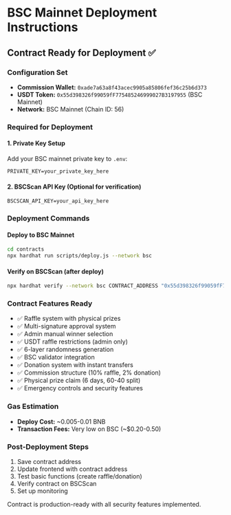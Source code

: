 # BSC Mainnet Deployment Instructions

## Contract Ready for Deployment ✅

### Configuration Set
- **Commission Wallet:** `0xade7a63a8f43acec9905a85806fef36c25b6d373`
- **USDT Token:** `0x55d398326f99059fF775485246999027B3197955` (BSC Mainnet)
- **Network:** BSC Mainnet (Chain ID: 56)

### Required for Deployment

#### 1. Private Key Setup
Add your BSC mainnet private key to `.env`:
```
PRIVATE_KEY=your_private_key_here
```

#### 2. BSCScan API Key (Optional for verification)
```
BSCSCAN_API_KEY=your_api_key_here
```

### Deployment Commands

#### Deploy to BSC Mainnet
```bash
cd contracts
npx hardhat run scripts/deploy.js --network bsc
```

#### Verify on BSCScan (after deploy)
```bash
npx hardhat verify --network bsc CONTRACT_ADDRESS "0x55d398326f99059fF775485246999027B3197955" "0xade7a63a8f43acec9905a85806fef36c25b6d373"
```

### Contract Features Ready
- ✅ Raffle system with physical prizes
- ✅ Multi-signature approval system  
- ✅ Admin manual winner selection
- ✅ USDT raffle restrictions (admin only)
- ✅ 6-layer randomness generation
- ✅ BSC validator integration
- ✅ Donation system with instant transfers
- ✅ Commission structure (10% raffle, 2% donation)
- ✅ Physical prize claim (6 days, 60-40 split)
- ✅ Emergency controls and security features

### Gas Estimation
- **Deploy Cost:** ~0.005-0.01 BNB
- **Transaction Fees:** Very low on BSC (~$0.20-0.50)

### Post-Deployment Steps
1. Save contract address
2. Update frontend with contract address
3. Test basic functions (create raffle/donation)
4. Verify contract on BSCScan
5. Set up monitoring

Contract is production-ready with all security features implemented.